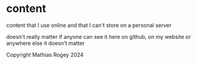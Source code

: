 # content

content that I use online and that I can't store on a personal server

doesn't really matter if anyone can see it here on github, on my website or anywhere else it doesn't matter

Copyright Mathias Rogey 2024
